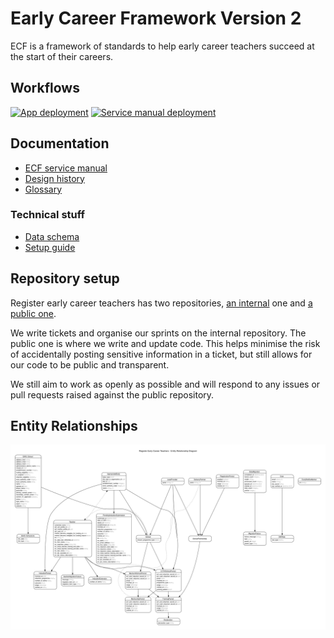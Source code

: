# Early Career Framework Version 2

ECF is a framework of standards to help early career teachers succeed at the start of their careers.

## Workflows

[![App deployment](https://github.com/DFE-Digital/register-early-career-teachers-public/actions/workflows/deploy.yml/badge.svg)](https://github.com/DFE-Digital/register-early-career-teachers/actions/workflows/deploy.yml)
[![Service manual deployment](https://github.com/DFE-Digital/register-early-career-teachers-public/actions/workflows/publish-documentation.yml/badge.svg)](https://github.com/DFE-Digital/register-early-career-teachers/actions/workflows/publish-documentation.yml)

## Documentation

* [ECF service manual](https://ecf-service-manual.education.gov.uk/)
* [Design history](https://teacher-cpd.design-history.education.gov.uk/ecf-v2/)
* [Glossary](./documentation/glossary.md)

### Technical stuff

* [Data schema](https://github.com/DFE-Digital/register-early-career-teachers/wiki/Data-schema)
* [Setup guide](./documentation/setup.md)

## Repository setup

Register early career teachers has two repositories, [an internal](https://github.com/DFE-Digital/register-ects-project-board) one and [a public one](https://github.com/DFE-Digital/register-early-career-teachers-public).

We write tickets and organise our sprints on the internal repository. The public one is where we write and update code. This helps minimise the risk of accidentally posting sensitive information in a ticket, but still allows for our code to be public and transparent.

We still aim to work as openly as possible and will respond to any issues or pull requests raised against the public repository.

## Entity Relationships

![Entity Relationship Diagram](documentation/domain-model.png)

